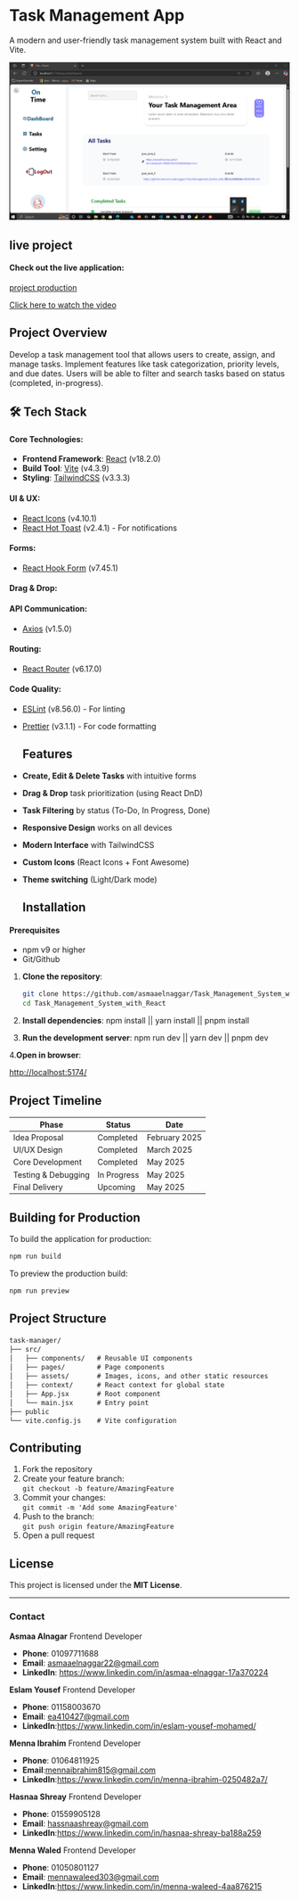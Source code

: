 # Task Management App

A modern and user-friendly task management system built with React and Vite.

![Application main interface screenshot](https://github.com/asmaaelnaggar/Task_Management_System_with_React/blob/main/src/assets/images/Screenshot_81.png?raw=true)

## live project

#### Check out the live application:

[project production](https://github.com/asmaaelnaggar/Task_Management_System_with_React/edit/main/README.md)

[Click here to watch the video](https://1drv.ms/v/c/765be7b3ce358696/Efen_q9OibVAhHMgSjyxajoB0CujmHQTBAHH6SEqggmDPw?e=d9qhBU)

##  Project Overview

Develop a task management tool that allows users to create, assign, and manage 
tasks. Implement features like task categorization, priority levels, and due dates. Users will be 
able to filter and search tasks based on status (completed, in-progress).


## 🛠 Tech Stack

#### Core Technologies:
- **Frontend Framework**: [React](https://react.dev/) (v18.2.0)
- **Build Tool**: [Vite](https://vitejs.dev/) (v4.3.9)
- **Styling**: [TailwindCSS](https://tailwindcss.com/) (v3.3.3)

#### UI & UX:
- [React Icons](https://react-icons.github.io/react-icons/) (v4.10.1)
- [React Hot Toast](https://react-hot-toast.com/) (v2.4.1) - For notifications

#### Forms:
- [React Hook Form](https://react-hook-form.com/) (v7.45.1)

#### Drag & Drop:

#### API Communication:
- [Axios](https://axios-http.com/) (v1.5.0)

#### Routing:
- [React Router](https://reactrouter.com/) (v6.17.0)

#### Code Quality:
- [ESLint](https://eslint.org/) (v8.56.0) - For linting
- [Prettier](https://prettier.io/) (v3.1.1) - For code formatting


  ##  Features

- **Create, Edit & Delete Tasks** with intuitive forms
- **Drag & Drop** task prioritization (using React DnD)
- **Task Filtering** by status (To-Do, In Progress, Done)
- **Responsive Design** works on all devices
- **Modern Interface** with TailwindCSS
- **Custom Icons** (React Icons + Font Awesome)
- **Theme switching** (Light/Dark mode)

  ## Installation

#### Prerequisites
- npm v9 or higher
- Git/Github

1. **Clone the repository**:
   ```bash
   git clone https://github.com/asmaaelnaggar/Task_Management_System_with_React.git
   cd Task_Management_System_with_React
   
2. **Install dependencies**:
  npm install ||  yarn install || pnpm install
  
3. **Run the development server**:
  npm run dev ||  yarn dev || pnpm dev
  
4.**Open in browser**:

 [http://localhost:5174/](visit)

 
 ## Project Timeline

| Phase                | Status        | Date         |
|----------------------|---------------|--------------|
|  Idea Proposal      |  Completed   | February 2025  |
|  UI/UX Design       |  Completed   | March    2025  |
|  Core Development   |  Completed   | May 2025       |
|  Testing & Debugging|  In Progress | May 2025       |
|  Final Delivery     |  Upcoming    | May 2025       |


 
 ## Building for Production
 
 To build the application for production:

```bash
npm run build
```

To preview the production build:

```bash
npm run preview
```

## Project Structure

```
task-manager/
├── src/
│   ├── components/   # Reusable UI components
│   ├── pages/        # Page components
│   ├── assets/       # Images, icons, and other static resources
│   ├── context/      # React context for global state
│   ├── App.jsx       # Root component
│   └── main.jsx      # Entry point
├── public            
└── vite.config.js    # Vite configuration
```

## Contributing

1. Fork the repository
2. Create your feature branch:  
   `git checkout -b feature/AmazingFeature`
3. Commit your changes:  
   `git commit -m 'Add some AmazingFeature'`
4. Push to the branch:  
   `git push origin feature/AmazingFeature`
5. Open a pull request

   
 ## License

This project is licensed under the **MIT License**.

---

### Contact

**Asmaa Alnagar** Frontend Developer 

- **Phone**: 01097711688 
- **Email**: asmaaelnaggar22@gmail.com
- **LinkedIn**: https://www.linkedin.com/in/asmaa-elnaggar-17a370224
  
   
**Eslam Yousef** Frontend Developer 

- **Phone**: 01158003670
- **Email**: ea410427@gmail.com
- **LinkedIn**:https://www.linkedin.com/in/eslam-yousef-mohamed/
  
  
**Menna Ibrahim** Frontend Developer 

- **Phone**: 01064811925
- **Email**:[mennaibrahim815@gmail.com](mailto:mennaibrahim815@gmail.com)   
- **LinkedIn**:https://www.linkedin.com/in/menna-ibrahim-0250482a7/


**Hasnaa Shreay** Frontend Developer 

- **Phone**: 01559905128
- **Email**: hassnaashreay@gmail.com
- **LinkedIn**:https://www.linkedin.com/in/hasnaa-shreay-ba188a259


  
  
**Menna Waled** Frontend Developer 

- **Phone**: 01050801127 
- **Email**: mennawaleed303@gmail.com
- **LinkedIn**:https://www.linkedin.com/in/menna-waleed-4aa876215 


 


